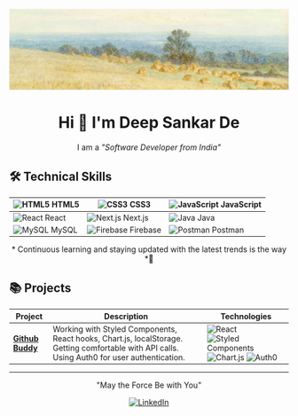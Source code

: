 ![Header Image](bg2.jpg)

<div align="center">

# Hi 👋 I'm **Deep Sankar De**

I am a _"Software Developer from India"_

</div>

## 🛠 Technical Skills

<div align="center">

| ![HTML5](https://img.icons8.com/color/48/000000/html-5.png) HTML5       | ![CSS3](https://img.icons8.com/color/48/000000/css3.png) CSS3             | ![JavaScript](https://img.icons8.com/color/48/000000/javascript.png) JavaScript |
| ----------------------------------------------------------------------- | ------------------------------------------------------------------------- | ------------------------------------------------------------------------------- |
| ![React](https://img.icons8.com/color/48/000000/react-native.png) React | ![Next.js](https://img.icons8.com/color/48/000000/nextjs.png) Next.js     | ![Java](https://img.icons8.com/color/48/000000/java-coffee-cup-logo.png) Java   |
| ![MySQL](https://img.icons8.com/color/48/000000/mysql-logo.png) MySQL   | ![Firebase](https://img.icons8.com/color/48/000000/firebase.png) Firebase | ![Postman](https://img.icons8.com/dusk/48/000000/postman-api.png) Postman       |

</div>

<div align="center">
* Continuous learning and staying updated with the latest trends is the way *🚀
</div>

## 📚 Projects

<div align="center">

| Project                                                                  | Description                                                                                                                                   | Technologies                                                                                                                                                                                                                                                                     |
| ------------------------------------------------------------------------ | --------------------------------------------------------------------------------------------------------------------------------------------- | -------------------------------------------------------------------------------------------------------------------------------------------------------------------------------------------------------------------------------------------------------------------------------- |
| **[Github Buddy](https://github.com/your-github-username/github-buddy)** | Working with Styled Components, React hooks, Chart.js, localStorage. Getting comfortable with API calls. Using Auth0 for user authentication. | ![React](https://img.icons8.com/color/24/000000/react-native.png) ![Styled Components](https://img.icons8.com/color/24/000000/styled-components.png) ![Chart.js](https://img.icons8.com/color/24/000000/chart-js.png) ![Auth0](https://img.icons8.com/color/24/000000/auth0.png) |

</div>

<div align="center">

---

"May the Force Be with You"

[![LinkedIn](https://img.icons8.com/color/48/000000/linkedin.png)](https://www.linkedin.com/in/your-linkedin-profile)

</div>
